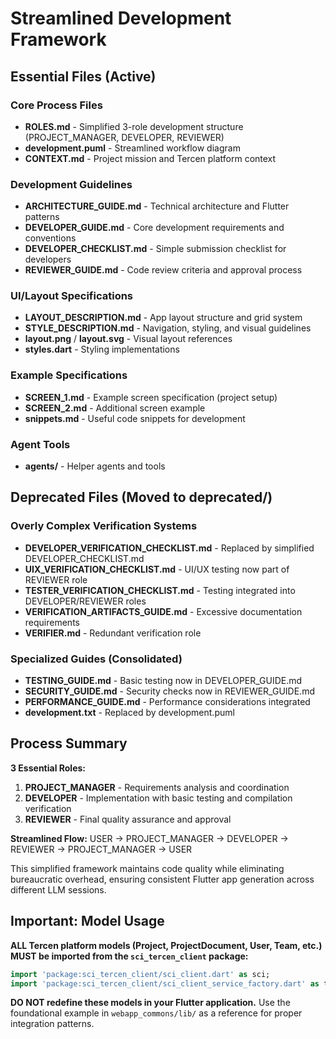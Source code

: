 # Streamlined Development Framework

## Essential Files (Active)

### Core Process Files
- **ROLES.md** - Simplified 3-role development structure (PROJECT_MANAGER, DEVELOPER, REVIEWER)
- **development.puml** - Streamlined workflow diagram
- **CONTEXT.md** - Project mission and Tercen platform context

### Development Guidelines  
- **ARCHITECTURE_GUIDE.md** - Technical architecture and Flutter patterns
- **DEVELOPER_GUIDE.md** - Core development requirements and conventions
- **DEVELOPER_CHECKLIST.md** - Simple submission checklist for developers
- **REVIEWER_GUIDE.md** - Code review criteria and approval process

### UI/Layout Specifications
- **LAYOUT_DESCRIPTION.md** - App layout structure and grid system
- **STYLE_DESCRIPTION.md** - Navigation, styling, and visual guidelines
- **layout.png** / **layout.svg** - Visual layout references
- **styles.dart** - Styling implementations

### Example Specifications
- **SCREEN_1.md** - Example screen specification (project setup)
- **SCREEN_2.md** - Additional screen example
- **snippets.md** - Useful code snippets for development

### Agent Tools
- **agents/** - Helper agents and tools

## Deprecated Files (Moved to deprecated/)

### Overly Complex Verification Systems
- **DEVELOPER_VERIFICATION_CHECKLIST.md** - Replaced by simplified DEVELOPER_CHECKLIST.md
- **UIX_VERIFICATION_CHECKLIST.md** - UI/UX testing now part of REVIEWER role
- **TESTER_VERIFICATION_CHECKLIST.md** - Testing integrated into DEVELOPER/REVIEWER roles
- **VERIFICATION_ARTIFACTS_GUIDE.md** - Excessive documentation requirements
- **VERIFIER.md** - Redundant verification role

### Specialized Guides (Consolidated)
- **TESTING_GUIDE.md** - Basic testing now in DEVELOPER_GUIDE.md
- **SECURITY_GUIDE.md** - Security checks now in REVIEWER_GUIDE.md  
- **PERFORMANCE_GUIDE.md** - Performance considerations integrated
- **development.txt** - Replaced by development.puml

## Process Summary

**3 Essential Roles:**
1. **PROJECT_MANAGER** - Requirements analysis and coordination
2. **DEVELOPER** - Implementation with basic testing and compilation verification
3. **REVIEWER** - Final quality assurance and approval

**Streamlined Flow:**
USER → PROJECT_MANAGER → DEVELOPER → REVIEWER → PROJECT_MANAGER → USER

This simplified framework maintains code quality while eliminating bureaucratic overhead, ensuring consistent Flutter app generation across different LLM sessions.

## Important: Model Usage

**ALL Tercen platform models (Project, ProjectDocument, User, Team, etc.) MUST be imported from the `sci_tercen_client` package:**

```dart
import 'package:sci_tercen_client/sci_client.dart' as sci;
import 'package:sci_tercen_client/sci_client_service_factory.dart' as tercen;
```

**DO NOT redefine these models in your Flutter application.** Use the foundational example in `webapp_commons/lib/` as a reference for proper integration patterns.